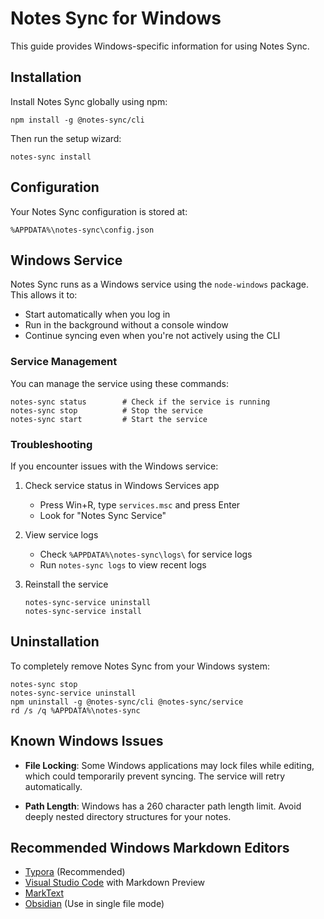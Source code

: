 # Notes Sync for Windows

This guide provides Windows-specific information for using Notes Sync.

## Installation

Install Notes Sync globally using npm:

```batch
npm install -g @notes-sync/cli
```

Then run the setup wizard:

```batch
notes-sync install
```

## Configuration

Your Notes Sync configuration is stored at:

```
%APPDATA%\notes-sync\config.json
```

## Windows Service

Notes Sync runs as a Windows service using the `node-windows` package. This allows it to:

- Start automatically when you log in
- Run in the background without a console window
- Continue syncing even when you're not actively using the CLI

### Service Management

You can manage the service using these commands:

```batch
notes-sync status        # Check if the service is running
notes-sync stop          # Stop the service
notes-sync start         # Start the service
```

### Troubleshooting

If you encounter issues with the Windows service:

1. Check service status in Windows Services app
   - Press Win+R, type `services.msc` and press Enter
   - Look for "Notes Sync Service"

2. View service logs
   - Check `%APPDATA%\notes-sync\logs\` for service logs
   - Run `notes-sync logs` to view recent logs

3. Reinstall the service
   ```batch
   notes-sync-service uninstall
   notes-sync-service install
   ```

## Uninstallation

To completely remove Notes Sync from your Windows system:

```batch
notes-sync stop
notes-sync-service uninstall
npm uninstall -g @notes-sync/cli @notes-sync/service
rd /s /q %APPDATA%\notes-sync
```

## Known Windows Issues

- **File Locking**: Some Windows applications may lock files while editing, which could temporarily prevent syncing. The service will retry automatically.

- **Path Length**: Windows has a 260 character path length limit. Avoid deeply nested directory structures for your notes.

## Recommended Windows Markdown Editors

- [Typora](https://typora.io/) (Recommended)
- [Visual Studio Code](https://code.visualstudio.com/) with Markdown Preview
- [MarkText](https://marktext.app/)
- [Obsidian](https://obsidian.md/) (Use in single file mode)
